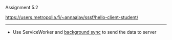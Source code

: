 Assignment 5.2

https://users.metropolia.fi/~annaalav/sssf/hello-client-student/

---

- Use ServiceWorker and [background sync](https://developers.google.com/web/updates/2015/12/background-sync) to send the data to server
